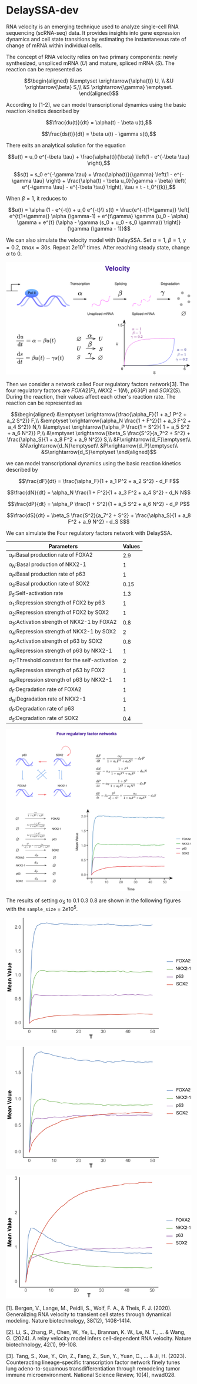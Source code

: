 # DelaySSA-dev


RNA velocity is an emerging technique used to analyze single-cell RNA sequencing (scRNA-seq) data. It provides insights into gene expression dynamics and cell state transitions by estimating the instantaneous rate of change of mRNA within individual cells.

The concept of RNA velocity relies on two primary components: newly synthesized, unspliced mRNA ($U$) and mature, spliced mRNA ($S$). The reaction can be represented as
 ```math
\begin{aligned}
&\emptyset \xrightarrow{\alpha(t)} U, \\
&U \xrightarrow{\beta} S,\\
&S \xrightarrow{\gamma} \emptyset.
\end{aligned}
 ```
According to [1-2], we can model transcriptional dynamics using the basic reaction kinetics described by
 ```math
\frac{du(t)}{dt} = \alpha(t) - \beta u(t),
 ```

 ```math
\frac{ds(t)}{dt} = \beta u(t) - \gamma s(t),
 ```
There exits an analytical solution for the equation
 ```math
u(t) = u_0 e^{-\beta \tau} + \frac{\alpha(t)}{\beta} \left(1 - e^{-\beta \tau} \right),
 ```

 ```math
s(t) = s_0 e^{-\gamma \tau} + \frac{\alpha(t)}{\gamma} \left(1 - e^{-\gamma \tau} \right) + \frac{\alpha(t) - \beta u_0}{\gamma - \beta} \left( e^{-\gamma \tau} - e^{-\beta \tau} \right), \tau = t - t_0^{(k)},
 ```

When $\beta=1$, it reduces to
 ```math
u(t) = \alpha (1 - e^{-t}) + u_0 e^{-t}\\
s(t) = \frac{e^{-t(1+\gamma)} \left[ e^{t(1+\gamma)} \alpha (\gamma-1) + e^{t\gamma} \gamma (u_0 - \alpha) \gamma + e^{t} (\alpha - \gamma (s_0 + u_0 - s_0 \gamma)) \right]}{\gamma (\gamma - 1)}
 ```
We can also simulate the velocity model with DelaySSA. Set $\alpha=1$, $\beta=1$, $\gamma=0.2$, $tmax=30s$. Repeat $2e10^5$ times. After reaching steady state, change $\alpha$ to 0.

![velocity](figs/velocity.svg)


Then we consider a network called Four regulatory factors network[3]. The four regulatory factors are $FOXA2(F)$, $NKX2-1(N)$, $p63(P)$ and $SOX2(S)$. During the reaction, their values affect each other's reaction rate. The reaction can be represented as
 ```math
\begin{aligned}
&\emptyset \xrightarrow{\frac{\alpha_F}{1 + a_1 P^2 + a_2 S^2}} F,\\
&\emptyset \xrightarrow{\alpha_N \frac{1 + F^2}{1 + a_3 F^2 + a_4 S^2}} N,\\
&\emptyset \xrightarrow{\alpha_P \frac{1 + S^2}{ 1 + a_5 S^2 + a_6 N^2}} P,\\
&\emptyset \xrightarrow{\beta_S \frac{S^2}{a_7^2 + S^2} + \frac{\alpha_S}{1 + a_8 F^2 + a_9 N^2}} S,\\
&F\xrightarrow{d_F}\emptyset\\
&N\xrightarrow{d_N}\emptyset\\
&P\xrightarrow{d_P}\emptyset\\
&S\xrightarrow{d_S}\emptyset
\end{aligned}
 ```
we can model transcriptional dynamics using the basic reaction kinetics described by
 ```math
\frac{dF}{dt} = \frac{\alpha_F}{1 + a_1 P^2 + a_2 S^2} - d_F F
 ```

 ```math
\frac{dN}{dt}  = \alpha_N \frac{1 + F^2}{1 + a_3 F^2 + a_4 S^2} - d_N N
 ```

```math
\frac{dP}{dt}  = \alpha_P \frac{1 + S^2}{1 + a_5 S^2 + a_6 N^2} - d_P P
 ```

 ```math
\frac{dS}{dt}  = \beta_S \frac{S^2}{a_7^2 + S^2} + \frac{\alpha_S}{1 + a_8 F^2 + a_9 N^2} - d_S S
 ```
We can simulate the Four regulatory factors network with DelaySSA. 

|Parameters|Values|
| ------------------------------------------------------------------ | ----------------- |
| $\alpha_F$:Basal production rate of FOXA2  | 2.9 |
| $\alpha_N$:Basal production of NKX2-1 | 1 |
| $\alpha_P$:Basal production rate of p63  | 1 |
| $\alpha_S$:Basal production rate of SOX2 | 0.15 |
| $\beta_S$:Self-activation rate | 1.3 |
| $\alpha_1$:Repression strength of FOX2 by p63  | 1 |
| $\alpha_2$:Repression strength of FOX2 by SOX2  | 1 |
| $\alpha_3$:Activation strength of NKX2-1 by FOXA2 | 0.8 |
| $\alpha_4$:Repression strength of NKX2-1 by SOX2  | 2 |
| $\alpha_5$:Activation strength of p63 by SOX2 | 0.8 |
| $\alpha_6$:Repression strength of p63 by NKX2-1  | 1 |
| $\alpha_7$:Threshold constant for the self-activation | 2 |
| $\alpha_8$:Repression strength of p63 by FOX2  | 1 |
| $\alpha_9$:Repression strength of p63 by NKX2-1 | 1 |
| $d_F$:Degradation rate of FOXA2  | 1 |
| $d_N$:Degradation rate of NKX2-1 | 1 |
| $d_P$:Degradation rate of p63  | 1 |
| $d_S$:Degradation rate of SOX2 | 0.4 |

![network](figs/network.svg)

The results of setting $\alpha_S$ to 0.1 0.3 0.8 are shown in the following figures with the `sample_size` = $2e10^5$.

![network_as0.1](figs/network_as0.1.svg)

![network_as0.3](figs/network_as0.3.svg)

![network_as0.8](figs/network_as0.8.svg)

[1]. Bergen, V., Lange, M., Peidli, S., Wolf, F. A., & Theis, F. J. (2020). Generalizing RNA velocity to transient cell states through dynamical modeling. Nature biotechnology, 38(12), 1408-1414.

[2]. Li, S., Zhang, P., Chen, W., Ye, L., Brannan, K. W., Le, N. T., ... & Wang, G. (2024). A relay velocity model infers cell-dependent RNA velocity. Nature biotechnology, 42(1), 99-108.

[3]. Tang, S., Xue, Y., Qin, Z., Fang, Z., Sun, Y., Yuan, C., ... & Ji, H. (2023). Counteracting lineage-specific transcription factor network finely tunes lung adeno-to-squamous transdifferentiation through remodeling tumor immune microenvironment. National Science Review, 10(4), nwad028.
